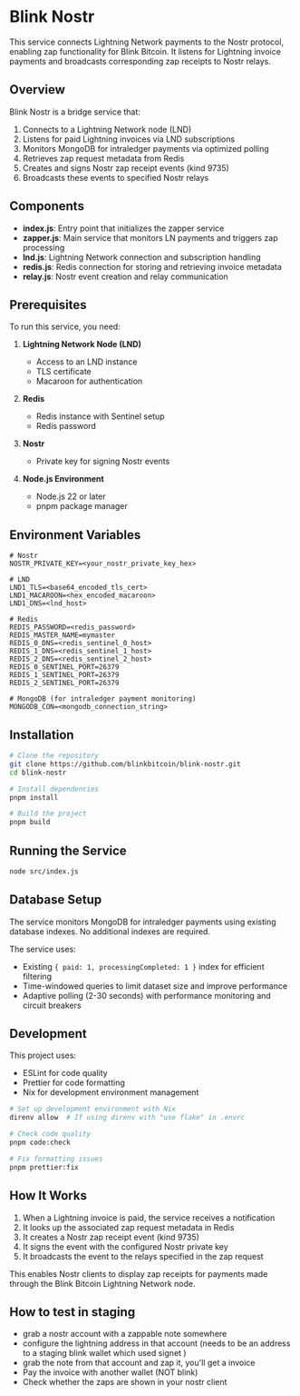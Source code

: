 # Blink Nostr

This service connects Lightning Network payments to the Nostr protocol, enabling zap functionality for Blink Bitcoin. It listens for Lightning invoice payments and broadcasts corresponding zap receipts to Nostr relays.

## Overview

Blink Nostr is a bridge service that:

1. Connects to a Lightning Network node (LND)
2. Listens for paid Lightning invoices via LND subscriptions
3. Monitors MongoDB for intraledger payments via optimized polling
4. Retrieves zap request metadata from Redis
5. Creates and signs Nostr zap receipt events (kind 9735)
6. Broadcasts these events to specified Nostr relays

## Components

- **index.js**: Entry point that initializes the zapper service
- **zapper.js**: Main service that monitors LN payments and triggers zap processing
- **lnd.js**: Lightning Network connection and subscription handling
- **redis.js**: Redis connection for storing and retrieving invoice metadata
- **relay.js**: Nostr event creation and relay communication

## Prerequisites

To run this service, you need:

1. **Lightning Network Node (LND)**
   - Access to an LND instance
   - TLS certificate
   - Macaroon for authentication

2. **Redis**
   - Redis instance with Sentinel setup
   - Redis password

3. **Nostr**
   - Private key for signing Nostr events

4. **Node.js Environment**
   - Node.js 22 or later
   - pnpm package manager

## Environment Variables

```
# Nostr
NOSTR_PRIVATE_KEY=<your_nostr_private_key_hex>

# LND
LND1_TLS=<base64_encoded_tls_cert>
LND1_MACAROON=<hex_encoded_macaroon>
LND1_DNS=<lnd_host>

# Redis
REDIS_PASSWORD=<redis_password>
REDIS_MASTER_NAME=mymaster
REDIS_0_DNS=<redis_sentinel_0_host>
REDIS_1_DNS=<redis_sentinel_1_host>
REDIS_2_DNS=<redis_sentinel_2_host>
REDIS_0_SENTINEL_PORT=26379
REDIS_1_SENTINEL_PORT=26379
REDIS_2_SENTINEL_PORT=26379

# MongoDB (for intraledger payment monitoring)
MONGODB_CON=<mongodb_connection_string>
```

## Installation

```bash
# Clone the repository
git clone https://github.com/blinkbitcoin/blink-nostr.git
cd blink-nostr

# Install dependencies
pnpm install

# Build the project
pnpm build
```

## Running the Service

```bash
node src/index.js
```

## Database Setup

The service monitors MongoDB for intraledger payments using existing database indexes. No additional indexes are required.

The service uses:
- Existing `{ paid: 1, processingCompleted: 1 }` index for efficient filtering
- Time-windowed queries to limit dataset size and improve performance
- Adaptive polling (2-30 seconds) with performance monitoring and circuit breakers

## Development

This project uses:
- ESLint for code quality
- Prettier for code formatting
- Nix for development environment management

```bash
# Set up development environment with Nix
direnv allow  # If using direnv with "use flake" in .envrc

# Check code quality
pnpm code:check

# Fix formatting issues
pnpm prettier:fix
```

## How It Works

1. When a Lightning invoice is paid, the service receives a notification
2. It looks up the associated zap request metadata in Redis
3. It creates a Nostr zap receipt event (kind 9735)
4. It signs the event with the configured Nostr private key
5. It broadcasts the event to the relays specified in the zap request

This enables Nostr clients to display zap receipts for payments made through the Blink Bitcoin Lightning Network node.

## How to test in staging

* grab a nostr account with a zappable note somewhere
* configure the lightning address in that account (needs to be an address to a staging blink wallet which used signet )
* grab the note from that account and zap it, you'll get a invoice
* Pay the invoice with another wallet (NOT blink)
* Check whether the zaps are shown in your nostr client
